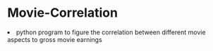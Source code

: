 # Movie-Correlation

<li>python program to figure the correlation between different movie aspects to gross movie earnings</li>

